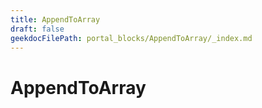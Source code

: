 ```yaml
---
title: AppendToArray
draft: false
geekdocFilePath: portal_blocks/AppendToArray/_index.md
---
```

# AppendToArray